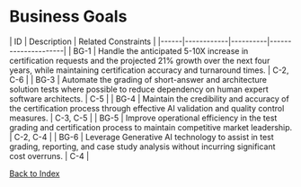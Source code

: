 # Business Goals

| ID   | Description | Related Constraints |
|------|------------|----------|---------------------|
| BG-1 | Handle the anticipated 5-10X increase in certification requests and the projected 21% growth over the next four years, while maintaining certification accuracy and turnaround times. | C-2, C-6 |
| BG-3 | Automate the grading of short-answer and architecture solution tests where possible to reduce dependency on human expert software architects. | C-5 |
| BG-4 | Maintain the credibility and accuracy of the certification process through effective AI validation and quality control measures. | C-3, C-5 |
| BG-5 | Improve operational efficiency in the test grading and certification process to maintain competitive market leadership. | C-2, C-4 |
| BG-6 | Leverage Generative AI technology to assist in test grading, reporting, and case study analysis without incurring significant cost overruns. | C-4 |

[Back to Index](README.md)
